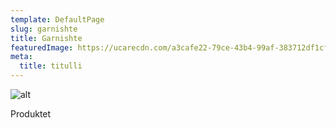 ```yaml
---
template: DefaultPage
slug: garnishte
title: Garnishte
featuredImage: https://ucarecdn.com/a3cafe22-79ce-43b4-99af-383712df1cf2/
meta:
  title: titulli
---
```

![alt](https://ucarecdn.com/19c879af-319f-4ddf-9b55-d375f70dc69c/ "titulli")

Produktet